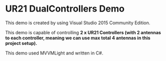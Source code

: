 # UR21 DualControllers Demo

This demo is created by using Visual Studio 2015 Community Edition.

This demo is capable of controlling **2 x UR21 Controllers (with 2 antennas to each controller, meaning we can use max total 4 antennas in this project setup).**

This demo used MVVMLight and written in C#.
